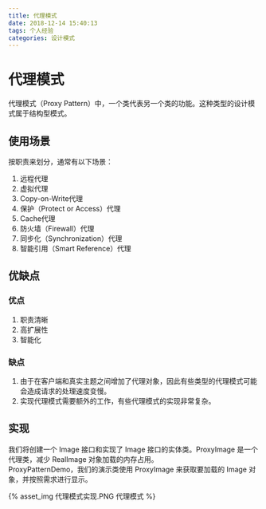 ```yaml
---
title: 代理模式
date: 2018-12-14 15:40:13
tags: 个人经验
categories: 设计模式
---
```


# 代理模式

代理模式（Proxy Pattern）中，一个类代表另一个类的功能。这种类型的设计模式属于结构型模式。  

## 使用场景

按职责来划分，通常有以下场景：  
1. 远程代理
2. 虚拟代理
3. Copy-on-Write代理
4. 保护（Protect or Access）代理
5. Cache代理
6. 防火墙（Firewall）代理
7. 同步化（Synchronization）代理
8. 智能引用（Smart Reference）代理

## 优缺点

### 优点

1. 职责清晰
2. 高扩展性
3. 智能化

### 缺点

1. 由于在客户端和真实主题之间增加了代理对象，因此有些类型的代理模式可能会造成请求的处理速度变慢。
2. 实现代理模式需要额外的工作，有些代理模式的实现非常复杂。

## 实现

我们将创建一个 Image 接口和实现了 Image 接口的实体类。ProxyImage 是一个代理类，减少 RealImage 对象加载的内存占用。  
ProxyPatternDemo，我们的演示类使用 ProxyImage 来获取要加载的 Image 对象，并按照需求进行显示。  

{% asset_img 代理模式实现.PNG 代理模式 %}
